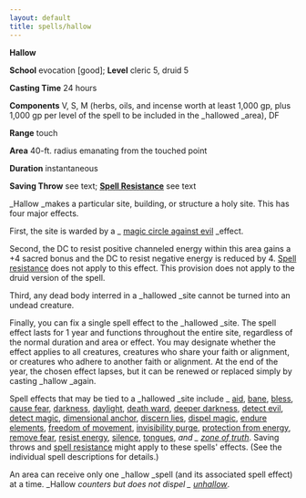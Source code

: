 ```yaml
---
layout: default
title: spells/hallow
---
```

 **Hallow**

**School** evocation [good]; **Level** cleric 5, druid 5

**Casting Time** 24 hours

**Components** V, S, M (herbs, oils, and incense worth at least 1,000 gp, plus 1,000 gp per level of the spell to be included in the _hallowed _area), DF

**Range** touch

**Area** 40-ft. radius emanating from the touched point

**Duration** instantaneous

**Saving Throw** see text; **[Spell Resistance](../glossary#_spell-resistance)** see text

_Hallow _makes a particular site, building, or structure a holy site. This has four major effects.

First, the site is warded by a _ [magic circle against evil](magicCircleAgainstEvil#_magic-circle-against-evil) _effect.

Second, the DC to resist positive channeled energy within this area gains a +4 sacred bonus and the DC to resist negative energy is reduced by 4. [Spell resistance](../glossary#_spell-resistance) does not apply to this effect. This provision does not apply to the druid version of the spell.

Third, any dead body interred in a _hallowed _site cannot be turned into an undead creature.

Finally, you can fix a single spell effect to the _hallowed _site. The spell effect lasts for 1 year and functions throughout the entire site, regardless of the normal duration and area or effect. You may designate whether the effect applies to all creatures, creatures who share your faith or alignment, or creatures who adhere to another faith or alignment. At the end of the year, the chosen effect lapses, but it can be renewed or replaced simply by casting _hallow _again.

Spell effects that may be tied to a _hallowed _site include _ [aid](aid#_aid), [bane](bane#_bane), [bless](bless#_bless), [cause fear](spells/causeFear#_cause-fear), [darkness](darkness#_darkness), [daylight](daylight#_daylight), [death ward](deathWard#_death-ward), [deeper darkness](deeperDarkness#_deeper-darkness), [detect evil](detectEvil#_detect-evil), [detect magic](detectMagic#_detect-magic), [dimensional anchor](dimensionalAnchor#_dimensional-anchor), [discern lies](discernLies#_discern-lies), [dispel magic](dispelMagic#_dispel-magic), [endure elements](endureElements#_endure-elements), [freedom of movement](freedomOfMovement#_freedom-of-movement), [invisibility purge](invisibilityPurge#_invisibility-purge), [protection from energy](protectionFromEnergy#_protection-from-energy), [remove fear](spells/removeFear#_remove-fear), [resist energy](resistEnergy#_resist-energy), [silence](silence#_silence), [tongues](tongues#_tongues), _and _ [zone of truth](zoneOfTruth#_zone-of-truth)_. Saving throws and [spell resistance](../glossary#_spell-resistance) might apply to these spells' effects. (See the individual spell descriptions for details.)

An area can receive only one _hallow _spell (and its associated spell effect) at a time. _Hallow _counters but does not dispel _ [unhallow](unhallow#_unhallow)_.

